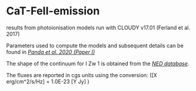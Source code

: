 # CaT-FeII-emission
results from photoionisation models run with CLOUDY v17.01 (Ferland et al. 2017)

Parameters used to compute the models and subsequent details can be found in *[Panda et al. 2020 (Paper I)](https://www.arxiv.org)*


The shape of the continuum for I Zw 1 is obtained from the *[NED database](http://ned.ipac.caltech.edu/cgi-bin/datasearch?search_type=Photo_id&objid=2195&objname=UGC%2000545&img_stamp=YES&hconst=73.0&omegam=0.27&omegav=0.73&corr_z=1&of=table)*. 

The fluxes are reported in cgs units using the conversion: ([X erg/cm^2/s/Hz] = 1.0E-23 [Y Jy] )
